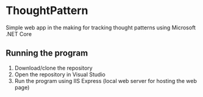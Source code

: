 # ThoughtPattern
Simple web app in the making for tracking thought patterns using Microsoft .NET Core

## Running the program

1. Download/clone the repository
2. Open the repository in Visual Studio
3. Run the program using IIS Express (local web server for hosting the web page)  
